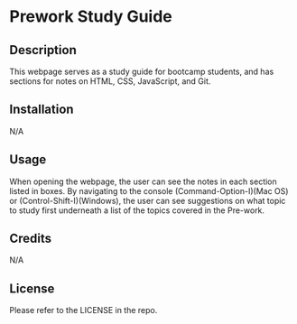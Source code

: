 # Prework Study Guide

## Description

This webpage serves as a study guide for bootcamp students, and has sections for notes on HTML, CSS, JavaScript, and Git. 


## Installation

N/A

## Usage

When opening the webpage, the user can see the notes in each section listed in boxes. 
By navigating to the console (Command-Option-I)(Mac OS) or (Control-Shift-I)(Windows), the user can see suggestions on what topic to study first underneath a list of the topics covered in the Pre-work. 

## Credits

N/A

## License

Please refer to the LICENSE in the repo.